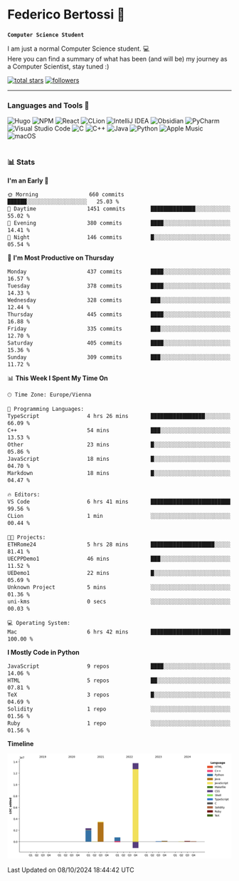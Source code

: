 # Federico Bertossi 🚀

**`Computer Science Student`**

[//]: # (Thanks to @ForrestKnight for the inspiration.)

<!-- TODO: Insert a banner image -->

I am just a normal Computer Science student. 💻 </br>
Here you can find a summary of what has been (and will be) my journey as a Computer Scientist, stay tuned :)

   <p>
      <a href="https://github.com/mrBymax?tab=repositories&sort=stargazers">
         <img alt="total stars" title="Total stars on GitHub" src="https://custom-icon-badges.demolab.com/github/stars/mrBymax?color=55960c&style=for-the-badge&labelColor=488207&logo=star"/></a>
<a href="https://github.com/mrBymax?tab=followers">
         <img alt="followers" title="Follow me on Github" src="https://custom-icon-badges.demolab.com/github/followers/mrBymax?color=236ad3&labelColor=1155ba&style=for-the-badge&logo=person-add&label=Follow&logoColor=white"/></a>
   </p>

---

<!-- TODO: Insert a GIF -->
### Languages and Tools 🧰

<!-- TODO: Change it with shields -->
![Hugo](https://img.shields.io/badge/Hugo-black.svg?style=for-the-badge&logo=Hugo)
![NPM](https://img.shields.io/badge/NPM-%23CB3837.svg?style=for-the-badge&logo=npm&logoColor=white)
![React](https://img.shields.io/badge/react-%2320232a.svg?style=for-the-badge&logo=react&logoColor=%2361DAFB)
![CLion](https://img.shields.io/badge/CLion-black?style=for-the-badge&logo=clion&logoColor=white)
![IntelliJ IDEA](https://img.shields.io/badge/IntelliJIDEA-000000.svg?style=for-the-badge&logo=intellij-idea&logoColor=white)
![Obsidian](https://img.shields.io/badge/Obsidian-%23483699.svg?style=for-the-badge&logo=obsidian&logoColor=white)
![PyCharm](https://img.shields.io/badge/pycharm-143?style=for-the-badge&logo=pycharm&logoColor=black&color=black&labelColor=green)
![Visual Studio Code](https://img.shields.io/badge/Visual%20Studio%20Code-0078d7.svg?style=for-the-badge&logo=visual-studio-code&logoColor=white)
![C](https://img.shields.io/badge/c-%2300599C.svg?style=for-the-badge&logo=c&logoColor=white)
![C++](https://img.shields.io/badge/c++-%2300599C.svg?style=for-the-badge&logo=c%2B%2B&logoColor=white)
![Java](https://img.shields.io/badge/java-%23ED8B00.svg?style=for-the-badge&logo=openjdk&logoColor=white)
![Python](https://img.shields.io/badge/python-3670A0?style=for-the-badge&logo=python&logoColor=ffdd54)
![Apple Music](https://img.shields.io/badge/Apple_Music-9933CC?style=for-the-badge&logo=apple-music&logoColor=white)
![macOS](https://img.shields.io/badge/mac%20os-000000?style=for-the-badge&logo=macos&logoColor=F0F0F0)


#

### 📊 Stats

<!-- ![My GitHub stats](https://github-readme-stats.vercel.app/api?username=mrBymax&show_icons=true&theme=dracula) -->


<!--START_SECTION:waka-->
**I'm an Early 🐤** 

```text
🌞 Morning                660 commits         ██████░░░░░░░░░░░░░░░░░░░   25.03 % 
🌆 Daytime                1451 commits        ██████████████░░░░░░░░░░░   55.02 % 
🌃 Evening                380 commits         ████░░░░░░░░░░░░░░░░░░░░░   14.41 % 
🌙 Night                  146 commits         █░░░░░░░░░░░░░░░░░░░░░░░░   05.54 % 
```
📅 **I'm Most Productive on Thursday** 

```text
Monday                   437 commits         ████░░░░░░░░░░░░░░░░░░░░░   16.57 % 
Tuesday                  378 commits         ████░░░░░░░░░░░░░░░░░░░░░   14.33 % 
Wednesday                328 commits         ███░░░░░░░░░░░░░░░░░░░░░░   12.44 % 
Thursday                 445 commits         ████░░░░░░░░░░░░░░░░░░░░░   16.88 % 
Friday                   335 commits         ███░░░░░░░░░░░░░░░░░░░░░░   12.70 % 
Saturday                 405 commits         ████░░░░░░░░░░░░░░░░░░░░░   15.36 % 
Sunday                   309 commits         ███░░░░░░░░░░░░░░░░░░░░░░   11.72 % 
```


📊 **This Week I Spent My Time On** 

```text
🕑︎ Time Zone: Europe/Vienna

💬 Programming Languages: 
TypeScript               4 hrs 26 mins       █████████████████░░░░░░░░   66.09 % 
C++                      54 mins             ███░░░░░░░░░░░░░░░░░░░░░░   13.53 % 
Other                    23 mins             █░░░░░░░░░░░░░░░░░░░░░░░░   05.86 % 
JavaScript               18 mins             █░░░░░░░░░░░░░░░░░░░░░░░░   04.70 % 
Markdown                 18 mins             █░░░░░░░░░░░░░░░░░░░░░░░░   04.47 % 

🔥 Editors: 
VS Code                  6 hrs 41 mins       █████████████████████████   99.56 % 
CLion                    1 min               ░░░░░░░░░░░░░░░░░░░░░░░░░   00.44 % 

🐱‍💻 Projects: 
ETHRome24                5 hrs 28 mins       ████████████████████░░░░░   81.41 % 
UECPPDemo1               46 mins             ███░░░░░░░░░░░░░░░░░░░░░░   11.52 % 
UEDemo1                  22 mins             █░░░░░░░░░░░░░░░░░░░░░░░░   05.69 % 
Unknown Project          5 mins              ░░░░░░░░░░░░░░░░░░░░░░░░░   01.36 % 
uni-kms                  0 secs              ░░░░░░░░░░░░░░░░░░░░░░░░░   00.03 % 

💻 Operating System: 
Mac                      6 hrs 42 mins       █████████████████████████   100.00 % 
```

**I Mostly Code in Python** 

```text
JavaScript               9 repos             ████░░░░░░░░░░░░░░░░░░░░░   14.06 % 
HTML                     5 repos             ██░░░░░░░░░░░░░░░░░░░░░░░   07.81 % 
TeX                      3 repos             █░░░░░░░░░░░░░░░░░░░░░░░░   04.69 % 
Solidity                 1 repo              ░░░░░░░░░░░░░░░░░░░░░░░░░   01.56 % 
Ruby                     1 repo              ░░░░░░░░░░░░░░░░░░░░░░░░░   01.56 % 
```



**Timeline**

![Lines of Code chart](https://raw.githubusercontent.com/mrBymax/mrBymax/main/assets/bar_graph.png)


 Last Updated on 08/10/2024 18:44:42 UTC
<!--END_SECTION:waka-->


[linkedin]: https://linkedin.com/federico-bertossi
[website]:  https://www.federicobertossi.com

</details>
